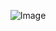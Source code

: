 <p align="center">
  <img src="https://github.com/user-attachments/assets/4f188986-cb1e-44ae-8f1f-37ad1c75e7f7" alt="Image">
</p>
